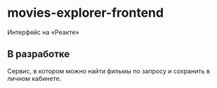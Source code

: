 # movies-explorer-frontend

Интерфейс на «Реакте»

## В разработке

Сервис, в котором можно найти фильмы по запросу и сохранить в личном кабинете.
